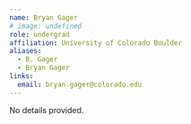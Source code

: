 ```yaml
---
name: Bryan Gager
# image: undefined
role: undergrad
affiliation: University of Colorado Boulder
aliases:
  - B. Gager
  - Bryan Gager
links:
  email: bryan.gager@colorado.edu
---
```


No details provided.